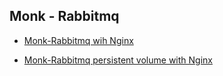 ## Monk - Rabbitmq
 

* [Monk-Rabbitmq wih Nginx](https://github.com/kaganmersin/monk-rabbitmq/tree/main/rabbitmq)

* [Monk-Rabbitmq persistent volume with Nginx](https://github.com/kaganmersin/monk-rabbitmq/tree/main/rabbitmq-persistent-volume)
